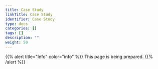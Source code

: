 ```yaml
---
title: Case Study
linkTitle: Case Study
identifier: Case Study
type: docs
categories: []
tags: []
description: ""
weight: 50
---
```


{{% alert title="Info" color="info" %}}
This page is being prepared.
{{% /alert %}}
